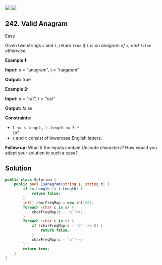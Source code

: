 [![](https://img.shields.io/github/stars/LeetCode-Top-Interview-150/LeetCode-Top-Interview-150?label=Stars&style=flat-square)](https://github.com/LeetCode-Top-Interview-150/LeetCode-Top-Interview-150)
[![](https://img.shields.io/github/forks/LeetCode-Top-Interview-150/LeetCode-Top-Interview-150?label=Fork%20me%20on%20GitHub%20&style=flat-square)](https://github.com/LeetCode-Top-Interview-150/LeetCode-Top-Interview-150/fork)

## 242\. Valid Anagram

Easy

Given two strings `s` and `t`, return `true` _if_ `t` _is an anagram of_ `s`_, and_ `false` _otherwise_.

**Example 1:**

**Input:** s = "anagram", t = "nagaram"

**Output:** true 

**Example 2:**

**Input:** s = "rat", t = "car"

**Output:** false 

**Constraints:**

*   <code>1 <= s.length, t.length <= 5 * 10<sup>4</sup></code>
*   `s` and `t` consist of lowercase English letters.

**Follow up:** What if the inputs contain Unicode characters? How would you adapt your solution to such a case?

## Solution

```csharp
public class Solution {
    public bool IsAnagram(string s, string t) {
        if (s.Length != t.Length) {
            return false;
        }
        int[] charFreqMap = new int[26];
        foreach (char c in s) {
            charFreqMap[c - 'a']++;
        }
        foreach (char c in t) {
            if (charFreqMap[c - 'a'] == 0) {
                return false;
            }
            charFreqMap[c - 'a']--;
        }
        return true;
    }
}
```
